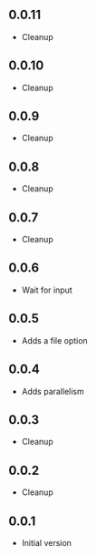 ## 0.0.11

-   Cleanup

## 0.0.10

-   Cleanup

## 0.0.9

-   Cleanup

## 0.0.8

-   Cleanup

## 0.0.7

-   Cleanup

## 0.0.6

-   Wait for input

## 0.0.5

-   Adds a file option

## 0.0.4

-   Adds parallelism

## 0.0.3

-   Cleanup

## 0.0.2

-   Cleanup

## 0.0.1

-   Initial version
